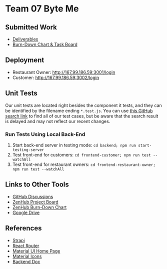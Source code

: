 # Team 07 Byte Me

## Submitted Work
- [Deliverables](./Deliverables)
- [Burn-Down Chart & Task Board](./Burn-Down%20Chart%20%26%20Task%20Board)

## Deployment
- Restaurant Owner: http://167.99.186.59:3001/login
- Customer: http://167.99.186.59:3002/login

## Unit Tests
Our unit tests are located right besides the component it tests, and they can be identified by the filename ending `*.test.js`. You can use [this GitHub search link](https://github.com/search?q=repo%3ACSCC01%2Fteam_07-project+filename%3Atest.js&type=Code&ref=advsearch) to find all of our test cases, but be aware that the search result is delayed and may not reflect our recent changes.

### Run Tests Using Local Back-End
1. Start back-end server in testing mode: `cd backend; npm run start-testing-server`
2. Test front-end for customers: `cd frontend-customer; npm run test --watchAll`
3. Test front-end for restaurant owners: `cd frontend-restaurant-owner; npm run test --watchAll`

## Links to Other Tools
- [GitHub Discussions](https://github.com/orgs/CSCC01/teams/team_07)
- [ZenHub Project Board](https://app.zenhub.com/workspaces/team-07-project-5eee6d65ba3415001991daf1/board?repos=266661926)
- [ZenHub Burn-Down Chart](https://app.zenhub.com/workspaces/team-07-project-5eee6d65ba3415001991daf1/reports/burndown?milestoneId=5564557)
- [Google Drive](https://drive.google.com/drive/folders/1tfXjluQZ-lfSA7MviKEsdAbaYbPf0zbP)


## References
- [Strapi](https://strapi.io)
- [React Router](https://reacttraining.com/react-router/web/api/BrowserRouter)
- [Material UI Home Page](https://material-ui.com)
- [Material Icons](https://material-ui.com/components/material-icons/)
- [Backend Doc](./backend/strapi_doc)
